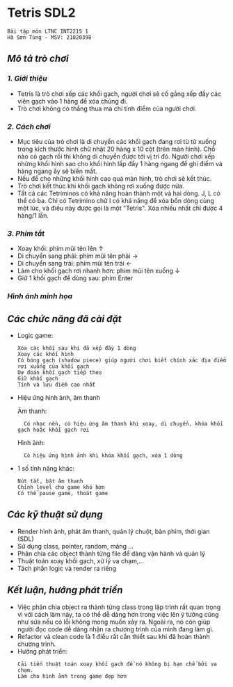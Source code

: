 # Tetris SDL2
```
Bài tập môn LTNC INT2215 1
Hà Sơn Tùng - MSV: 21020398
```
## *Mô tả trò chơi* 
### *1. Giới thiệu*
- Tetris là trò chơi xếp các khối gạch, người chơi sẽ cố gắng xếp đầy các viên gạch vào 1 hàng để xóa chúng đi.
- Trò chơi không có thắng thua mà chỉ tính điểm của người chơi.
### *2. Cách chơi*
- Mục tiêu của trò chơi là di chuyển các khối gạch đang rơi từ từ xuống trong kích thước hình chữ nhật 20 hàng x 10 cột (trên màn hình). Chỗ nào có gạch rồi thì không di chuyển được tới vị trí đó. Người chơi xếp những khối hình sao cho khối hình lấp đầy 1 hàng ngang để ghi điểm và hàng ngang ấy sẽ biến mất.
- Nếu để cho những khối hình cao quá màn hình, trò chơi sẽ kết thúc.
- Trò chơi kết thúc khi khối gạch không rơi xuống được nữa.
- Tất cả các Tetriminos có khả năng hoàn thành một và hai dòng. J, L có thể có ba. Chỉ có Tetrimino chữ I có khả năng để xóa bốn dòng cùng một lúc, và điều này được gọi là một "Tetris". Xóa nhiều nhất chỉ được 4 hàng/1 lần.

### *3. Phím tắt*
- Xoay khối: phím mũi tên lên ↑
- Di chuyển sang phải: phím mũi tên phải →
- Di chuyển sang trái: phím mũi tên trái ←
- Làm cho khối gạch rơi nhanh hơn: phím mũi tên xuống ↓
- Giữ 1 khối gạch để dùng sau: phím Enter

### *Hình ảnh minh họa*

## *Các chức năng đã cài đặt*
- Logic game: 
    ```
    Xóa các khối sau khi đã xếp đầy 1 dòng
    Xoay các khối hình
    Có bóng gạch (shadow piece) giúp người chơi biết chính xác địa điểm rơi xuống của khối gạch
    Dự đoán khối gạch tiếp theo
    Giữ khối gạch 
    Tính và lưu điểm cao nhất
    ```
- Hiệu ứng hình ảnh, âm thanh
    
    Âm thanh: 
    ```
      Có nhạc nền, có hiệu ứng âm thanh khi xoay, di chuyển, khóa khối gạch hoặc khối gạch rơi
    ```
    Hình ảnh:
    ```
      Có hiệu ứng hình ảnh khi khóa khối gạch, xóa 1 dòng
    ```
- 1 số tính năng khác:
    ```
    Nút tắt, bật âm thanh
    Chỉnh level cho game khó hơn
    Có thể pause game, thoát game
    ```
## *Các kỹ thuật sử dụng*
- Render hình ảnh, phát âm thanh, quản lý chuột, bàn phím, thời gian (SDL)
- Sử dụng class, pointer, random, mảng ...
- Phân chia các object thành từng file để dàng vận hành và quản lý
- Thuật toán xoay khối gạch, xử lý va chạm,...
- Tách phần logic và render ra riêng

## *Kết luận, hướng phát triển*
- Việc phân chia object ra thành từng class trong lập trình rất quan trọng vì với cách làm này, ta có thể dễ dàng hơn trong việc lên ý tưởng 
cũng như sửa nếu có lỗi không mong muốn xảy ra. Ngoài ra, nó còn giúp người đọc code dễ dàng nhận ra chương trình của mình đang làm gì.
- Refactor và clean code là 1 điều rất cần thiết sau khi đã hoàn thành chương trình.
- Hướng phát triển:
  ``` 
  Cải tiến thuật toán xoay khối gạch đề nó không bị hạn chế bởi va chạm.
  Làm cho hình ảnh trong game đẹp hơn
  
  ```  
  
    
    



